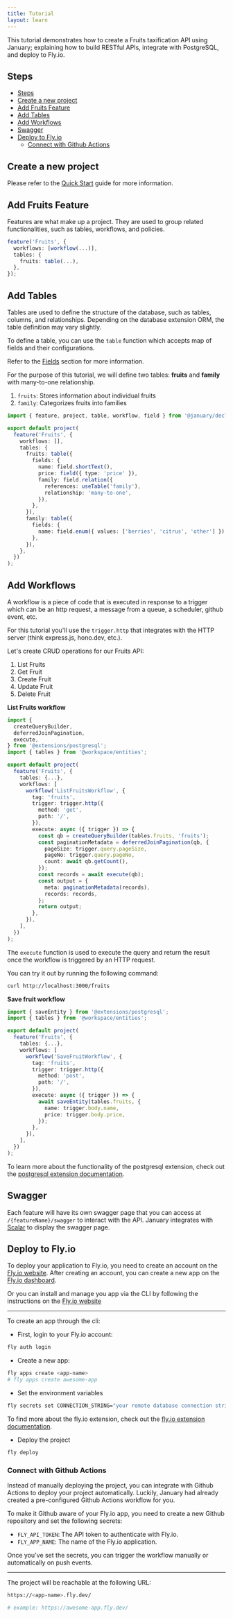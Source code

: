 ```yaml
---
title: Tutorial
layout: learn
---
```


This tutorial demonstrates how to create a Fruits taxification API using January; explaining how to build RESTful APIs, integrate with PostgreSQL, and deploy to Fly.io.

## Steps

- [Steps](#steps)
- [Create a new project](#create-a-new-project)
- [Add Fruits Feature](#add-fruits-feature)
- [Add Tables](#add-tables)
- [Add Workflows](#add-workflows)
- [Swagger](#swagger)
- [Deploy to Fly.io](#deploy-to-flyio)
  - [Connect with Github Actions](#connect-with-github-actions)

## Create a new project

Please refer to the [Quick Start](./quick-start) guide for more information.

## Add Fruits Feature

Features are what make up a project. They are used to group related functionalities, such as tables, workflows, and policies.

```ts
feature('Fruits', {
  workflows: [workflow(...)],
  tables: {
    fruits: table(...),
  },
});
```

## Add Tables

Tables are used to define the structure of the database, such as tables, columns, and relationships. Depending on the database extension ORM, the table definition may vary slightly.

To define a table, you can use the `table` function which accepts map of fields and their configurations.

Refer to the [Fields](../essentials/tables#what-is-a-field) section for more information.

For the purpose of this tutorial, we will define two tables: **fruits** and **family** with many-to-one relationship.

1. `fruits`: Stores information about individual fruits
2. `family`: Categorizes fruits into families

```ts
import { feature, project, table, workflow, field } from '@january/declarations';

export default project(
  feature('Fruits', {
    workflows: [],
    tables: {
      fruits: table({
        fields: {
          name: field.shortText(),
          price: field({ type: 'price' }),
          family: field.relation({
            references: useTable('family'),
            relationship: 'many-to-one',
          }),
        },
      }),
      family: table({
        fields: {
          name: field.enum({ values: ['berries', 'citrus', 'other'] }),
        },
      }),
    },
  })
);
```

## Add Workflows

A workflow is a piece of code that is executed in response to a trigger which can be an http request, a message from a queue, a scheduler, github event, etc.

For this tutorial you'll use the `trigger.http` that integrates with the HTTP server (think express.js, hono.dev, etc.).

Let's create CRUD operations for our Fruits API:

1. List Fruits
2. Get Fruit
3. Create Fruit
4. Update Fruit
5. Delete Fruit

**List Fruits workflow**

```ts
import {
  createQueryBuilder,
  deferredJoinPagination,
  execute,
} from '@extensions/postgresql';
import { tables } from '@workspace/entities';

export default project(
  feature('Fruits', {
    tables: {...},
    workflows: [
      workflow('ListFruitsWorkflow', {
        tag: 'fruits',
        trigger: trigger.http({
          method: 'get',
          path: '/',
        }),
        execute: async ({ trigger }) => {
          const qb = createQueryBuilder(tables.fruits, 'fruits');
          const paginationMetadata = deferredJoinPagination(qb, {
            pageSize: trigger.query.pageSize,
            pageNo: trigger.query.pageNo,
            count: await qb.getCount(),
          });
          const records = await execute(qb);
          const output = {
            meta: paginationMetadata(records),
            records: records,
          };
          return output;
        },
      }),
    ],
  })
);
```

The `execute` function is used to execute the query and return the result once the workflow is triggered by an HTTP request.

You can try it out by running the following command:

```bash
curl http://localhost:3000/fruits
```

**Save fruit workflow**

```ts
import { saveEntity } from '@extensions/postgresql';
import { tables } from '@workspace/entities';

export default project(
  feature('Fruits', {
    tables: {...},
    workflows: [
      workflow('SaveFruitWorkflow', {
        tag: 'fruits',
        trigger: trigger.http({
          method: 'post',
          path: '/',
        }),
        execute: async ({ trigger }) => {
          await saveEntity(tables.fruits, {
            name: trigger.body.name,
            price: trigger.body.price,
          });
        },
      }),
    ],
  })
);
```

To learn more about the functionality of the postgresql extension, check out the [postgresql extension documentation](../extensions/postgresql.md).

## Swagger

Each feature will have its own swagger page that you can access at `/{featureName}/swagger` to interact with the API.
January integrates with [Scalar](https://scalar.com/) to display the swagger page.

## Deploy to Fly.io

To deploy your application to Fly.io, you need to create an account on the [Fly.io website](https://fly.io/). After creating an account, you can create a new app on the [Fly.io dashboard](https://fly.io/apps).

Or you can install and manage you app via the CLI by following the instructions on the [Fly.io website](https://fly.io/docs/getting-started/installing-fly/)

---

To create an app through the cli:

- First, login to your Fly.io account:

```bash
fly auth login
```

- Create a new app:

```bash
fly apps create <app-name>
# fly apps create awesome-app
```

- Set the environment variables

```bash
fly secrets set CONNECTION_STRING="your remote database connection string"
```

To find more about the fly.io extension, check out the [fly.io extension documentation](../extensions/fly.md).

- Deploy the project

```bash
fly deploy
```

### Connect with Github Actions

Instead of manually deploying the project, you can integrate with Github Actions to deploy your project automatically. Luckily, January had already created a pre-configured Github Actions workflow for you.

To make it Github aware of your Fly.io app, you need to create a new Github repository and set the following secrets:

- `FLY_API_TOKEN`: The API token to authenticate with Fly.io.
- `FLY_APP_NAME`: The name of the Fly.io application.

Once you've set the secrets, you can trigger the workflow manually or automatically on push events.

---

The project will be reachable at the following URL:

```bash
https://<app-name>.fly.dev/

# example: https://awesome-app.fly.dev/
```
